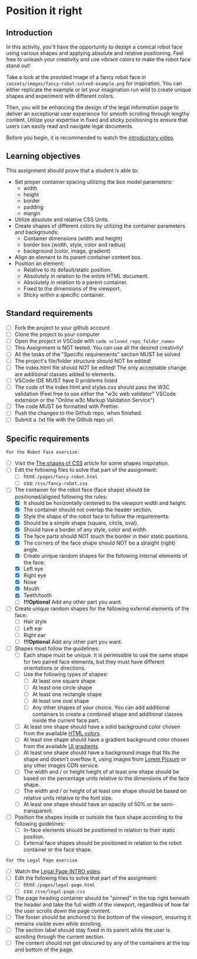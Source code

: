 # Position it right

## Introduction

In this activity, you'll have the opportunity to design a comical robot face using various shapes and applying absolute and relative positioning. Feel free to unleash your creativity and use vibrant colors to make the robot face stand out!

Take a look at the provided image of a fancy robot face in `/assets/images/fancy-robot-solved-example.png` for inspiration. You can either replicate the example or let your imagination run wild to create unique shapes and experiment with different colors.

Then, you will be enhancing the design of the legal information page to deliver an exceptional user experience for smooth scrolling through lengthy content. Utilize your expertise in fixed and sticky positioning to ensure that users can easily read and navigate legal documents.

Before you begin, it is recommended to watch the [introductory video](https://www.loom.com/share/3c655c8a97ce4783a4698d7968c03c33?sid=c05fcac8-f559-4de4-9ccd-6f167be3d6bd).

## Learning objectives

This assignment should prove that a student is able to:

- Set proper container spacing utilizing the box model parameters:
  - width
  - height
  - border
  - padding
  - margin
- Utilize absolute and relative CSS Units.
- Create shapes of different colors by utilizing the container parameters and backgrounds:
  - Container dimensions (width and height)
  - border box (width, style, color and radius)
  - background (color, image, gradient)
- Align an element to its parent container content box.
- Position an element:
  - Relative to its default/static position.
  - Absolutely in relation to the entire HTML document.
  - Absolutely in relation to a parent container.
  - Fixed to the dimensions of the viewport.
  - Sticky within a specific container.

## Standard requirements

- [ ] Fork the project to your github account
- [ ] Clone the project to your computer
- [ ] Open the project in VSCode with `code <cloned_repo_folder_name>`
- [ ] This Assignment is NOT tested. You can use all the desired creativity!
- [ ] All the tasks of the "Specific requirements" section MUST be solved
- [ ] The project's file/folder structure should NOT be edited!
- [ ] The index.html file should NOT be edited! The only acceptable change are additional classes added to elements.
- [ ] VSCode IDE MUST have 0 problems listed
- [ ] The code of the index.html and styles.css should pass the W3C validation (Feel free to use either the "w3c web validator" VSCode extension or the "Online w3c Markup Validation Service")
- [ ] The code MUST be formatted with Prettier.
- [ ] Push the changes to the Github repo, when finished.
- [ ] Submit a .txt file with the Github repo url.

## Specific requirements

`For the Robot Face exercise:`

- [ ] Visit the [The shapes of CSS](https://css-tricks.com/the-shapes-of-css/) article for some shapes inspiration.
- [ ] Edit the following files to solve that part of the assignment:
  - [ ] html: `/pages/fancy-robot.html`
  - [ ] css: `/css/fancy-robot.css`
- [ ] The container for the robot face (face shape) should be positioned/aligned following the rules:
  - [x] It should be horizontally centered to the viewport width and height.
  - [x] The container should not overlap the header section.
  - [x] Style the shape of the robot face to follow the requirements:
  - [x] Should be a simple shape (square, circle, oval).
  - [x] Should have a border of any style, color and width.
  - [x] The face parts should NOT touch the border in their static positions.
  - [x] The corners of the face shape should NOT be a straight (right) angle.
  - [x] Create unique random shapes for the following internal elements of the face:
  - [x] Left eye
  - [x] Right eye
  - [x] Nose
  - [x] Mouth
  - [x] Teeth/tooth
  - [ ] **!!!Optional** Add any other part you want.
- [ ] Create unique random shapes for the following external elements of the face:
  - [ ] Hair style
  - [ ] Left ear
  - [ ] Right ear
  - [ ] **!!!Optional** Add any other part you want.
- [ ] Shapes must follow the guidelines:
  - [ ] Each shape must be unique. It is permissible to use the same shape for two paired face elements, but they must have different orientations or directions.
  - [ ] Use the following types of shapes:
    - [ ] At least one square shape
    - [ ] At least one circle shape
    - [ ] At least one rectangle shape
    - [ ] At least one oval shape
    - [ ] Any other shapes of your choice. You can add additional containers to create a combined shape and additional classes inside the current face part.
  - [ ] At least one shape should have a solid background color chosen from the available [HTML colors](https://www.w3schools.com/html/html_colors.asp).
  - [ ] At least one shape should have a gradient background color chosen from the available [UI gradients](https://uigradients.com/).
  - [ ] At least one shape should have a background image that fits the shape and doesn't overflow it, using images from [Lorem Picsum](https://picsum.photos/) or any other images CDN service.
  - [ ] The width and / or height height of at least one shape should be based on the percentage units relative to the dimensions of the face shape.
  - [ ] The width and / or height of at least one shape should be based on relative units relative to the font size.
  - [ ] At least one shape should have an opacity of 50% or be semi-transparent.
- [ ] Position the shapes inside or outside the face shape according to the following guidelines:
  - [ ] In-face elements should be positioned in relation to their static position.
  - [ ] External face shapes should be positioned in relation to the robot container or the face shape.

`For the Legal Page exercise`

- [ ] Watch the [Legal Page INTRO video](https://www.loom.com/share/3c655c8a97ce4783a4698d7968c03c33?sid=b776b29f-cecb-4cc7-8663-7c3f1722f190).
- [ ] Edit the following files to solve that part of the assignment:
  - [ ] html: `/pages/legal-page.html`
  - [ ] css: `/css/legal-page.css`
- [ ] The page heading container should be "pinned" in the top right beneath the header and take the full width of the viewport, regardless of how far the user scrolls down the page content.
- [ ] The footer should be anchored to the bottom of the viewport, ensuring it remains visible even while scrolling.
- [ ] The section label should stay fixed in its parent while the user is scrolling through the current section.
- [ ] The content should not get obscured by any of the containers at the top and bottom of the page.
